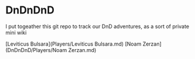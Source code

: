# DnDnDnD
I put togeather this git repo to track our DnD adventures, as a sort of private mini wiki

[Leviticus Bulsara](Players/Leviticus Bulsara.md)
[Noam Zerzan](DnDnDnD/Players/Noam Zerzan.md)
